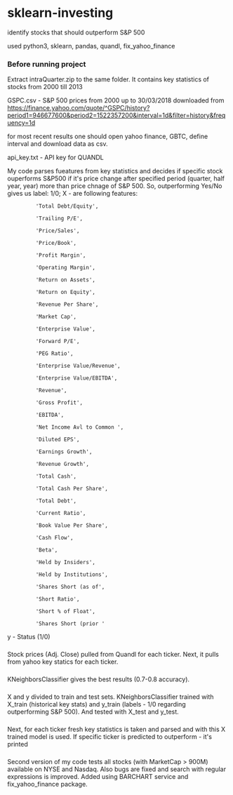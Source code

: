 # sklearn-investing
identify stocks that should outperform S&amp;P 500

used python3, sklearn, pandas, quandl, fix_yahoo_finance

### Before running project
Extract intraQuarter.zip to the same folder. It contains key statistics of stocks from 2000 till 2013


GSPC.csv - S&P 500 prices from 2000 up to 30/03/2018 downloaded from https://finance.yahoo.com/quote/^GSPC/history?period1=946677600&period2=1522357200&interval=1d&filter=history&frequency=1d

for most recent results one should open yahoo finance, GBTC, define interval and download data as csv.

api_key.txt - API key for QUANDL


My code parses fueatures from key statistics and decides if specific stock ouperforms S&P500 if it's price change after specified period (quarter, half year, year) more than price chnage of S&P 500. 
So, outperforming Yes/No gives us label: 1/0;
X - are following features:

             'Total Debt/Equity',
             
             'Trailing P/E',
             
             'Price/Sales',
             
             'Price/Book',
             
             'Profit Margin',
             
             'Operating Margin',
             
             'Return on Assets',
             
             'Return on Equity',
             
             'Revenue Per Share',
             
             'Market Cap',
             
             'Enterprise Value',
             
             'Forward P/E',
             
             'PEG Ratio',
             
             'Enterprise Value/Revenue',
             
             'Enterprise Value/EBITDA',
             
             'Revenue',
             
             'Gross Profit',
             
             'EBITDA',
             
             'Net Income Avl to Common ',
             
             'Diluted EPS',
             
             'Earnings Growth',
             
             'Revenue Growth',
             
             'Total Cash',
             
             'Total Cash Per Share',
             
             'Total Debt',
             
             'Current Ratio',
             
             'Book Value Per Share',
             
             'Cash Flow',
             
             'Beta',
             
             'Held by Insiders',
             
             'Held by Institutions',
             
             'Shares Short (as of',
             
             'Short Ratio',
                          
             'Short % of Float',
             
             'Shares Short (prior '
             
y - Status (1/0)
###

Stock prices (Adj. Close) pulled from Quandl for each ticker.
Next, it pulls from yahoo key statics for each ticker.
###

KNeighborsClassifier gives the best results (0.7-0.8 accuracy).

###
X and y divided to train and test sets.
KNeighborsClassifier trained with X_train (historical key stats) and y_train (labels - 1/0 regarding outperforming S&P 500). 
And tested with X_test and y_test.

###
Next, for each ticker fresh key statistics is taken and parsed and with this X trained model is used. If specific ticker is predicted to outperform - it's printed

###
Second version of my code tests all stocks (with MarketCap > 900M) available on NYSE and Nasdaq. 
Also bugs are fixed and search with regular expressions is improved. Added using BARCHART service and fix_yahoo_finance package.
